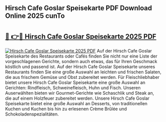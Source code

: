 ## Hirsch Cafe Goslar Speisekarte PDF Download Online 2025 cunTo

# <h2><a href="http://gcaenm.nevu.top/?p=Hirsch+Cafe+Goslar+Speisekarte">🔗 👉🔴 Hirsch Cafe Goslar Speisekarte 2025 PDF</a></h2>

[![Hirsch Cafe Goslar Speisekarte 2025 PDF](https://i.imgur.com/dBaPXMq.png)](http://gcaenm.nevu.top/?p=Hirsch+Cafe+Goslar+Speisekarte)
Auf der Hirsch Cafe Goslar Speisekarte des Restaurants oder Cafés finden Sie nicht nur eine Liste der vorgeschlagenen Gerichte, sondern auch etwas, das für Ihren Geschmack köstlich und passend ist. Auf der Hirsch Cafe Goslar Speisekarte unseres Restaurants finden Sie eine große Auswahl an leichten und frischen Salaten, die aus frischem Gemüse und Obst zubereitet werden. Für Fleischliebhaber bietet unsere Hirsch Cafe Goslar Speisekarte eine große Auswahl an Gerichten: Rindfleisch, Schweinefleisch, Huhn und Fisch. Unseren Auserwählten bieten wir Gourmet-Gerichte wie Schaschlik und Steak an, die auf einem Holzfeuer zubereitet werden. Unsere Hirsch Cafe Goslar Speisekarte bietet eine große Auswahl an Desserts, von traditionellen Kuchen und Kuchen bis hin zu erlesenen Crème Brûlée und Schokoladenspezialitäten.
